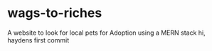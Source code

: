 # wags-to-riches
A website to look for local pets for Adoption using a MERN stack
hi, haydens first commit